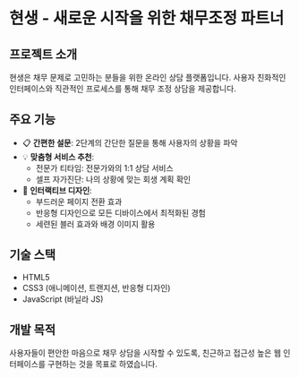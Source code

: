 # 현생 - 새로운 시작을 위한 채무조정 파트너

## 프로젝트 소개
현생은 채무 문제로 고민하는 분들을 위한 온라인 상담 플랫폼입니다. 사용자 친화적인 인터페이스와 직관적인 프로세스를 통해 채무 조정 상담을 제공합니다.

## 주요 기능
- 📋 **간편한 설문**: 2단계의 간단한 질문을 통해 사용자의 상황을 파악
- 💡 **맞춤형 서비스 추천**: 
  - 전문가 티타임: 전문가와의 1:1 상담 서비스
  - 셀프 자가진단: 나의 상황에 맞는 회생 계획 확인
- 🎨 **인터랙티브 디자인**: 
  - 부드러운 페이지 전환 효과
  - 반응형 디자인으로 모든 디바이스에서 최적화된 경험
  - 세련된 블러 효과와 배경 이미지 활용

## 기술 스택
- HTML5
- CSS3 (애니메이션, 트랜지션, 반응형 디자인)
- JavaScript (바닐라 JS)

## 개발 목적
사용자들이 편안한 마음으로 채무 상담을 시작할 수 있도록, 친근하고 접근성 높은 웹 인터페이스를 구현하는 것을 목표로 하였습니다.
